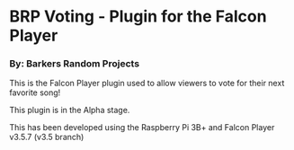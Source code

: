# BRP Voting - Plugin for the Falcon Player
### By: Barkers Random Projects

This is the Falcon Player plugin used to allow viewers to vote for their next favorite song!

This plugin is in the Alpha stage.

This has been developed using the Raspberry Pi 3B+ and Falcon Player v3.5.7 (v3.5 branch)
